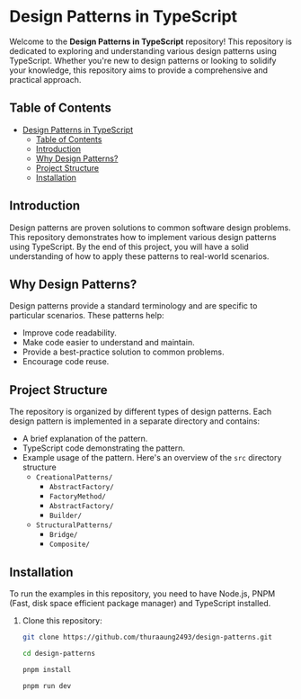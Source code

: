 # Design Patterns in TypeScript

Welcome to the **Design Patterns in TypeScript** repository! This repository is dedicated to exploring and understanding various design patterns using TypeScript. Whether you're new to design patterns or looking to solidify your knowledge, this repository aims to provide a comprehensive and practical approach.

## Table of Contents

- [Design Patterns in TypeScript](#design-patterns-in-typescript)
  - [Table of Contents](#table-of-contents)
  - [Introduction](#introduction)
  - [Why Design Patterns?](#why-design-patterns)
  - [Project Structure](#project-structure)
  - [Installation](#installation)

## Introduction

Design patterns are proven solutions to common software design problems. This repository demonstrates how to implement various design patterns using TypeScript. By the end of this project, you will have a solid understanding of how to apply these patterns to real-world scenarios.

## Why Design Patterns?

Design patterns provide a standard terminology and are specific to particular scenarios. These patterns help:

- Improve code readability.
- Make code easier to understand and maintain.
- Provide a best-practice solution to common problems.
- Encourage code reuse.

## Project Structure

The repository is organized by different types of design patterns. Each design pattern is implemented in a separate directory and contains:

- A brief explanation of the pattern.
- TypeScript code demonstrating the pattern.
- Example usage of the pattern.
  Here's an overview of the `src` directory structure
  - `CreationalPatterns/`
    - `AbstractFactory/`
    - `FactoryMethod/`
    - `AbstractFactory/`
    - `Builder/`
  - `StructuralPatterns/`
    - `Bridge/`
    - `Composite/`

## Installation

To run the examples in this repository, you need to have Node.js, PNPM (Fast, disk space efficient package manager) and TypeScript installed.

1. Clone this repository:

   ```bash
   git clone https://github.com/thuraaung2493/design-patterns.git

   cd design-patterns

   pnpm install

   pnpm run dev
   ```
